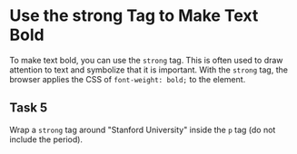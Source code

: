 # Use the strong Tag to Make Text Bold
To make text bold, you can use the `strong` tag. This is often used to draw attention to text and symbolize that it is important. With the `strong` tag, the browser applies the CSS of `font-weight: bold;` to the element.
## Task 5
Wrap a `strong` tag around "Stanford University" inside the `p` tag (do not include the period).

